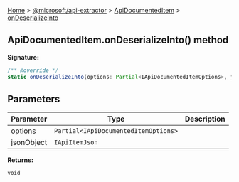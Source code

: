 [Home](./index) &gt; [@microsoft/api-extractor](./api-extractor.md) &gt; [ApiDocumentedItem](./api-extractor.apidocumenteditem.md) &gt; [onDeserializeInto](./api-extractor.apidocumenteditem.ondeserializeinto.md)

## ApiDocumentedItem.onDeserializeInto() method


<b>Signature:</b>

```typescript
/** @override */
static onDeserializeInto(options: Partial<IApiDocumentedItemOptions>, jsonObject: IApiItemJson): void;
```

## Parameters

|  Parameter | Type | Description |
|  --- | --- | --- |
|  options | `Partial<IApiDocumentedItemOptions>` |  |
|  jsonObject | `IApiItemJson` |  |

<b>Returns:</b>

`void`

